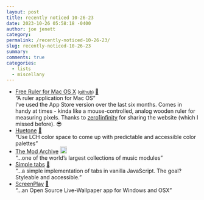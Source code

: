 ```yaml
---
layout: post
title: recently noticed 10-26-23
date: 2023-10-26 05:58:18 -0400
author: joe jenett
category: 
permalink: /recently-noticed-10-26-23/
slug: recently-noticed-10-26-23
summary: 
comments: true
categories:
  - lists
  - miscellany
---
```

<ul class="links">
	<li><a title="Free Ruler for Mac OS X" href="https://www.pascal.com/freeruler/">Free Ruler for Mac OS X</a> <small>(<a href="https://github.com/pascalpp/FreeRuler">github</a>) </small><a href="https://pinboard.in/u:zero1infinity">📌</a><br>“A ruler application for Mac OS”<br>I’ve used the App Store version over the last six months. Comes in handy at times - kinda like a mouse-controlled, analog wooden ruler for measuring pixels. Thanks to <a href="https://pinboard.in/u:zero1infinity">zero1infinity</a> for sharing the website (which I missed before). 😎</li>
	<li><a title="Huetone" href="https://huetone.ardov.me/">Huetone</a> <a href="https://pinboard.in/u:kristofger">📌</a><br>“Use LCH color space to come up with predictable and accessible color palettes”</li>
	<li><a title="The Mod Archive v4.0b - A distinctive collection of modules " href="https://modarchive.org/">The Mod Archive</a> <a class="normaltext" title="source" href="https://rowans.blog/"><img src="https://iwebthings.joejenett.com/images/left-arrow.png" alt="" width="18"></a><br>“...one of the world’s largest collections of music modules”</li>
	<li><a title="Simple tabs" href="https://www.mayank.co/blog/tabs/">Simple tabs</a> <a href="https://pinboard.in/u:thustrup">📌</a><br>“...a simple implementation of tabs in vanilla JavaScript. The goal? Styleable and accessible.”</li>
	<li><a title="ScreenPlay - Free Open Source Wallpaper, Widgets & Wallpaper Engine" href="https://screen-play.app/">ScreenPlay</a> <a href="https://pinboard.in/u:devnall">📌</a><br>“...an Open Source Live-Wallpaper app for Windows and OSX”</li>
</ul>
<a href="https://brid.gy/publish/mastodon"></a>